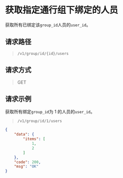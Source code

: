 # 获取指定通行组下绑定的人员

获取所有已绑定该`group_id`人员的`user_id`。

## 请求路径

> `/v1/group/id/{id}/users`


## 请求方式

> GET

## 请求示例

获取所有绑定`group_id`为 1 的人员的`user_id`。

> `/v1/group/id/1/users`

```json
{
    "data": {
        "items": [
            1,
            2
        ]
    },
    "code": 200,
    "msg": "OK"
}
```